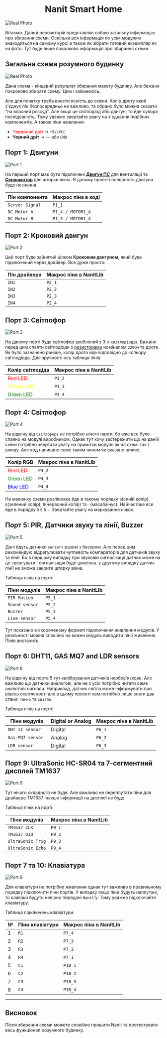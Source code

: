 <center> 

# Nanit Smart Home 

</center>

![Real Photo](/images/ud_v3.1.png)

Вітаємо. Даний репозиторій представляє собою загальну інформацію про збирання схеми. Оскільки вся інформація по усім модулям знаходиться на самому курсі а також як зібрати готовий екземпляр як на фото. Тут буде лише покрокова інформація про збирання схеми. 

## Загальна схема розумного будинку

![Real Photo](/images/UD_StandAlone_Full.png)

Дана схема - кінцевий результат збирання макету будинку. Але бажано покроково збирати схему. Цим і займемось.

Але для початку треба внести ясність до схеми. Колір дроту який з'єднує пін безпосередньо не важливо, та обрано було можна сказати "на власний розсуд". Але якщо це світлодіод або двигун, то йде сувора послідовність. Тому уважно звертайте увагу на з'єднання подібних компонентів. А також піни живлення: 
- <span style="color: red;">Червоний дріт</span> -> `+5V/VCC`
- **Чорний дріт** ->  &mdash; або `GND`

## Порт 1: Двигуни

![Port 1](/images/UD_StandAlone_Port1.png)

На перший порт має бути підключені <u>**Двигун ПС**</u> для вентиляції та <u>**Сервомотор**</u> для шторки вікна. В даному проекті полярність двигуна буде незначна.

| Пін компонента | Макрос піна в коді |
| ----------- | ----------- |
| `Servo: Signal` | `P1_1` |
| `DC Motor A` | `P1_4 / MOTOR1_A` | 
| `DC Motor B` | `P1_3 / MOTOR1_A` | 

## Порт 2: Кроковий двигун

![Port 2](/images/UD_StandAlone_Port2.png)

Цей порт буде зайнятий цілком **Кроковим двигуном**, який буде підключений через драйвер. Все дуже просто:

| Пін драйвера | Макрос піна в NanitLib |
| ----------- | ----------- | 
| `IN1` | `P2_1` |
| `IN2` | `P2_2` | 
| `IN3` | `P2_3` |
| `IN4` | `P2_4` |

## Порт 3: Світлофор

![Port 3](/images/UD_StandAlone_Port3.png)

На даному порті буде світлофор зроблений з 3-х `світлодіодів`. Бажано перед цим спаяти світлодіоди з <u>резисторами</u> номіналом `220Ом` та дроти. Як було зазначено раніше, колір дрота йде відповідно до кольору світлодіода. Для зручності ось таблиця пінів

| Колір світлодіда | Макрос піна в NanitLib |
| ----------- | ----------- | 
| <font color="red">Red LED</font> | `P3_2` |
| <font color="yellow">Yellow LED</font> | `P3_3` |
| <font color="green">Green LED</font> | `P3_4` |

## Порт 4: Світлофор

![Port 4](/images/UD_StandAlone_Port4.png)

На відміну від `Світлофора` не потрібно нічого паяти, бо вже все було спаяно на модулі виробником. Однак тут хочу застережити що на даній схемі потрібно звертати увагу на примітки модуля як на схемі так і вживу. Але код написано саме таким чином як вказано нижче:

| Колір RGB | Макрос піна в NanitLib |
| ----------- | ----------- | 
| <font color="red">Red LED</font> | `P4_2` |
| <font color="green">Green LED</font> | `P4_3` |
| <font color="blue">Blue LED</font> | `P4_4` |

На малюнку схеми розпіновка йде в такому порядку `B`(синій колір), `G`(зелений колір), `R`(червоний колір) та `-`(маса/мінус). Найчастіше все йде в порядку `R` `G` `B` `-`. Звертайте увагу на маркування ніжок.

## Порт 5: PIR, Датчики звуку та лінії, Buzzer

![Port 5](/images/UD_StandAlone_Port5.png)

Далі йдуть датчики `sensors` разом з базером. Але перед цим рекомендую відрегулювати чутливість компараторів для датчиків звуку та лінії. Бо в першому випадку при звуковій сигналізації датчик може на це зреагувати і сигналізація буде циклічна. у другому випадку датчик лінії не зможе закрити шторку вікна.

Таблиця пінів на порті:

| Піни модулів | Макрос піна в NanitLib |
| ----------- | ----------- | 
| `PIR Motion` | `P5_1` |
| `Sound sensor` | `P5_2` |
| `Buzzer` | `P5_3` |
| `Line sensor` | `P5_4` |

Тут показано в скороченому форматі підключення живлення модулів. У реальності можна спокійно на кожен модуль виводити лінії живлення. Пінів вистачить.

## Порт 6: DHT11, GAS MQ7 and LDR sensors

![Port 6](/images/UD_StandAlone_Port6.png)

На відміну від порта 5 тут калібрування датчиків необов'язкове. Але важливо що датчики аналогові, але не з усіх потрібно читати саме аналогові сигнали. Наприклад, датчик світла може інформувати про рівень освітленості але в цьому проекті нам потрібно лише знати два стани: `темно` та `світло`.

Таблиця пінів на порті:

| Піни модулів | Digital or Analog | Макрос піна в NanitLib |
| ----------- | ----------- | ----------- | 
| `DHT 11 sensor` | Digital | `P6_1` |
| `Gas-MQ7 sensor ` | Analog | `P6_2` |
| `LDR sensor` | Digital | `P6_3` |

## Порт 9: UltraSonic HC-SR04 та 7-сегментний дисплей TM1637

![Port 9](/images/UD_StandAlone_Port9.png) 

Тут нічого складного не буде. Але важливо не переплутати піни для драйвера TM1637 інакше інформації на дисплеї не буде.

Таблиця пінів на порті:

| Піни модулів | Макрос піна в NanitLib |
| ----------- | ----------- |  
| `TM1637 CLK` | `P9_1` |
| `TM1637 DIO` | `P9_2` |
| `UltraSonic Trig` | `P9_3` |
| `UltraSonic Echo` | `P9_4` |

## Порт 7 та 10: Клавіатура

![Port 9](/images/UD_StandAlone_Keypad.png)

Для клавіатури не потрібне живлення однак тут важливо в правильному порядку підключити піни портів. У випадку якщо піни будуть наплутані, то клавіши будуть невірно передані `Nanit`'у. Тому уважно підключайте клавіатуру.

Таблиця підключень клавіатури:

| № | Піни клавіатури | Макрос піна в NanitLib |
| ----------- | ----------- | ----------- |  
| 1 | `R1` | `P7_4` |
| 2 | `R2` | `P7_3` |
| 3 | `R3` | `P7_2` |
| 4 | `R4` | `P7_1` |
| 5 | `C1` | `P10_1` |
| 6 | `C2` | `P10_2` |
| 7 | `C3` | `P10_3` |
| 8 | `C4` | `P10_4` |

---

## Висновок

Після збирання схеми можете спокійно прошити Nanit та протестувати весь функціонал розумного будинку.